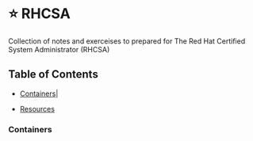 #  :star:  RHCSA
Collection of notes and exerceises to prepared for The Red Hat Certified System Administrator (RHCSA)

## Table of Contents
- [Containers](./Containers/Containers.md)|

- [Resources](#resources)

### Containers 
